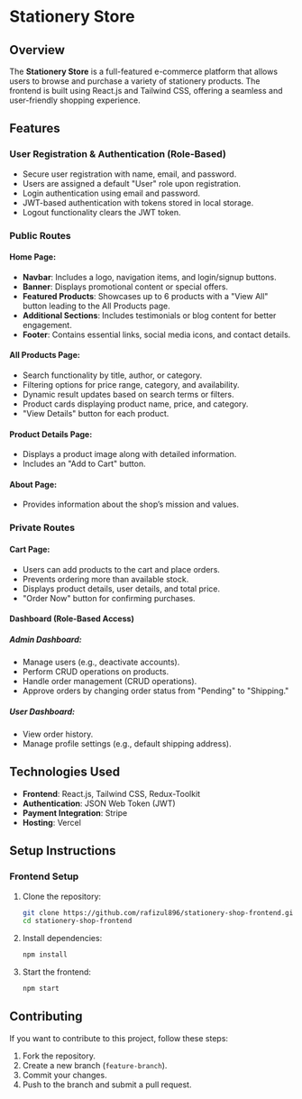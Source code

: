 # Stationery Store

## Overview

The **Stationery Store** is a full-featured e-commerce platform that allows users to browse and purchase a variety of stationery products. The frontend is built using React.js and Tailwind CSS, offering a seamless and user-friendly shopping experience.

## Features

### **User Registration & Authentication (Role-Based)**
- Secure user registration with name, email, and password.
- Users are assigned a default "User" role upon registration.
- Login authentication using email and password.
- JWT-based authentication with tokens stored in local storage.
- Logout functionality clears the JWT token.

### **Public Routes**
#### Home Page:
- **Navbar**: Includes a logo, navigation items, and login/signup buttons.
- **Banner**: Displays promotional content or special offers.
- **Featured Products**: Showcases up to 6 products with a "View All" button leading to the All Products page.
- **Additional Sections**: Includes testimonials or blog content for better engagement.
- **Footer**: Contains essential links, social media icons, and contact details.

#### All Products Page:
- Search functionality by title, author, or category.
- Filtering options for price range, category, and availability.
- Dynamic result updates based on search terms or filters.
- Product cards displaying product name, price, and category.
- "View Details" button for each product.

#### Product Details Page:
- Displays a product image along with detailed information.
- Includes an "Add to Cart" button.

#### About Page:
- Provides information about the shop’s mission and values.

### **Private Routes**
#### Cart Page:
- Users can add products to the cart and place orders.
- Prevents ordering more than available stock.
- Displays product details, user details, and total price.
- "Order Now" button for confirming purchases.

#### **Dashboard (Role-Based Access)**
##### **Admin Dashboard:**
- Manage users (e.g., deactivate accounts).
- Perform CRUD operations on products.
- Handle order management (CRUD operations).
- Approve orders by changing order status from "Pending" to "Shipping."

##### **User Dashboard:**
- View order history.
- Manage profile settings (e.g., default shipping address).

## Technologies Used
- **Frontend**: React.js, Tailwind CSS, Redux-Toolkit
- **Authentication**: JSON Web Token (JWT)
- **Payment Integration**: Stripe
- **Hosting**: Vercel

## Setup Instructions

### **Frontend Setup**
1. Clone the repository:
   ```bash
   git clone https://github.com/rafizul896/stationery-shop-frontend.git
   cd stationery-shop-frontend
   ```
2. Install dependencies:
   ```bash
   npm install
   ```
3. Start the frontend:
   ```bash
   npm start
   ```

## Contributing

If you want to contribute to this project, follow these steps:
1. Fork the repository.
2. Create a new branch (`feature-branch`).
3. Commit your changes.
4. Push to the branch and submit a pull request.

